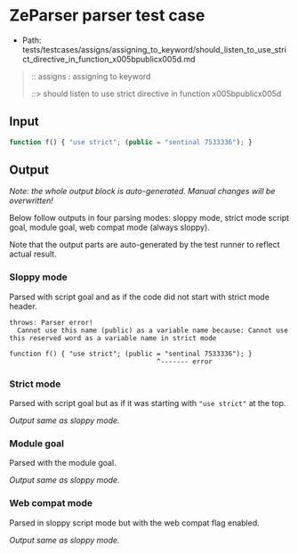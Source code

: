 # ZeParser parser test case

- Path: tests/testcases/assigns/assigning_to_keyword/should_listen_to_use_strict_directive_in_function_x005bpublicx005d.md

> :: assigns : assigning to keyword
>
> ::> should listen to use strict directive in function x005bpublicx005d

## Input

`````js
function f() { "use strict"; (public = "sentinal 7533336"); }
`````

## Output

_Note: the whole output block is auto-generated. Manual changes will be overwritten!_

Below follow outputs in four parsing modes: sloppy mode, strict mode script goal, module goal, web compat mode (always sloppy).

Note that the output parts are auto-generated by the test runner to reflect actual result.

### Sloppy mode

Parsed with script goal and as if the code did not start with strict mode header.

`````
throws: Parser error!
  Cannot use this name (public) as a variable name because: Cannot use this reserved word as a variable name in strict mode

function f() { "use strict"; (public = "sentinal 7533336"); }
                                     ^------- error
`````

### Strict mode

Parsed with script goal but as if it was starting with `"use strict"` at the top.

_Output same as sloppy mode._

### Module goal

Parsed with the module goal.

_Output same as sloppy mode._

### Web compat mode

Parsed in sloppy script mode but with the web compat flag enabled.

_Output same as sloppy mode._
